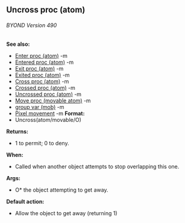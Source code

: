 ## Uncross proc (atom) 
###### BYOND Version 490
**See also:**
*   [Enter proc (atom)](/ref/atom/proc/Enter.md) -m
*   [Entered proc (atom)](/ref/atom/proc/Entered.md) -m
*   [Exit proc (atom)](/ref/atom/proc/Exit.md) -m
*   [Exited proc (atom)](/ref/atom/proc/Exited.md) -m
*   [Cross proc (atom)](/ref/atom/proc/Cross.md) -m
*   [Crossed proc (atom)](/ref/atom/proc/Crossed.md) -m
*   [Uncrossed proc (atom)](/ref/atom/proc/Uncrossed.md) -m
*   [Move proc (movable atom)](/ref/atom/movable/proc/Move.md) -m
*   [group var (mob)](/ref/mob/var/group.md) -m
*   [Pixel movement](/ref/%7Bnotes%7D/pixel-movement.md) -m<!-- -->
**Format:**
*   Uncross(atom/movable/O)
<!-- -->
**Returns:**
*   1 to permit; 0 to deny.
<!-- -->
**When:**
*   Called when another object attempts to stop overlapping this one.
<!-- -->
**Args:**
*   O* the object attempting to get away.
<!-- -->
**Default action:**
*   Allow the object to get away (returning 1)